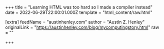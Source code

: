 
+++
title = "Learning HTML was too hard so I made a compiler instead"
date = 2022-06-29T22:00:01.000Z
template = "html_content/raw.html"

[extra]
feedName = "austinhenley.com"
author = "Austin Z. Henley"
originalLink = "https://austinhenley.com/blog/mycomputingstory.html"
raw = ""

+++

